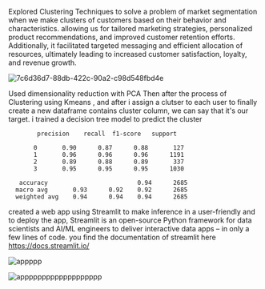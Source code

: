 Explored Clustering Techniques to solve a problem of market segmentation when we make clusters of customers based on their behavior and characteristics. allowing us for tailored marketing strategies, personalized product recommendations, and improved customer retention efforts. Additionally, it facilitated targeted messaging and efficient allocation of resources, ultimately leading to increased customer satisfaction, loyalty, and revenue growth.



![7c6d36d7-88db-422c-90a2-c98d548fbd4e](https://github.com/mahdihammi/Market-Segmentation/assets/89527502/012e147d-7a71-4aba-91b4-f2ad0d28f755)


Used dimensionality reduction with PCA
Then after the process of Clustering using Kmeans , and after i assign a clutser to each user to finally create a new dataframe contains cluster column, we can say that it's our target.
i trained a decision tree model to predict the cluster


            precision    recall  f1-score   support

           0       0.90      0.87      0.88       127
           1       0.96      0.96      0.96      1191
           2       0.89      0.88      0.89       337
           3       0.95      0.95      0.95      1030

       accuracy                         0.94      2685
      macro avg       0.93      0.92    0.92      2685
      weighted avg    0.94      0.94    0.94      2685



created a web app using Streamlit to make inference in a user-friendly and to deploy the app, Streamlit is an open-source Python framework for data scientists and AI/ML engineers to deliver interactive data apps – in only a few lines of code. you find the documentation of streamlit here https://docs.streamlit.io/ <br>


![appppp](https://github.com/mahdihammi/Market-Segmentation/assets/89527502/d026b70d-eaf8-4cae-b9f0-64ca2e25e6a8)



![appppppppppppppppppp](https://github.com/mahdihammi/Market-Segmentation/assets/89527502/e7d9733f-be07-4f20-935a-dd1e03e1d2c3)
